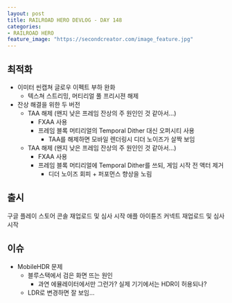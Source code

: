 ```yaml
---
layout: post
title: RAILROAD HERO DEVLOG - DAY 148
categories:
- RAILROAD HERO
feature_image: "https://secondcreator.com/image_feature.jpg"
---
```


## 최적화
- 이미터 씬캡쳐 글로우 이펙트 부하 완화
  - 텍스쳐 스트리밍, 머티리얼 풀 프리시젼 해제
- 잔상 해결을 위한 두 버전
  - TAA 해제 (왠지 낮은 프레임 잔상의 주 원인인 것 같아서…)
    - FXAA 사용
    - 프레임 블록 머티리얼의 Temporal Dither 대신 오퍼시티 사용
      - TAA를 해제하면 모바일 렌더링시 디더 노이즈가 살짝 보임
  - TAA 해제 (왠지 낮은 프레임 잔상의 주 원인인 것 같아서…)
    - FXAA 사용
    - 프레임 블록 머티리얼에 Temporal Dither를 쓰되, 게임 시작 전 액터 제거
      - 디더 노이즈 회피 + 퍼포먼스 향상을 노림

## 출시
  구글 플레이 스토어 콘솔 재업로드 및 심사 시작
  애플 아이튠즈 커넥트 재업로드 및 심사 시작

## 이슈
- MobileHDR 문제
  - 블루스택에서 검은 화면 뜨는 원인
    - 과연 에뮬레이터에서만 그런가? 실제 기기에서는 HDR이 허용되나?
  - LDR로 변경하면 잘 보임…
